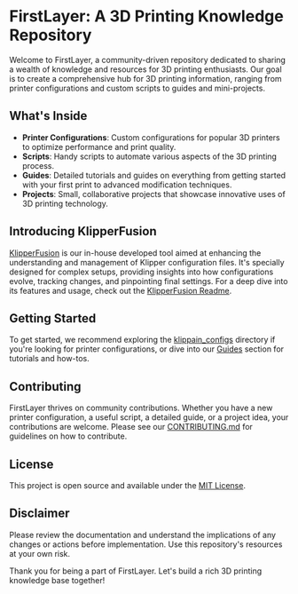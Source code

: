 # FirstLayer: A 3D Printing Knowledge Repository

Welcome to FirstLayer, a community-driven repository dedicated to sharing a wealth of knowledge and resources for 3D printing enthusiasts. Our goal is to create a comprehensive hub for 3D printing information, ranging from printer configurations and custom scripts to guides and mini-projects.

## What's Inside

- **Printer Configurations**: Custom configurations for popular 3D printers to optimize performance and print quality.
- **Scripts**: Handy scripts to automate various aspects of the 3D printing process.
- **Guides**: Detailed tutorials and guides on everything from getting started with your first print to advanced modification techniques.
- **Projects**: Small, collaborative projects that showcase innovative uses of 3D printing technology.

## Introducing KlipperFusion

[KlipperFusion](./KlipperFusion/Readme.MD) is our in-house developed tool aimed at enhancing the understanding and management of Klipper configuration files. It's specially designed for complex setups, providing insights into how configurations evolve, tracking changes, and pinpointing final settings. For a deep dive into its features and usage, check out the [KlipperFusion Readme](./KlipperFusion/Readme.MD).

## Getting Started

To get started, we recommend exploring the [klippain_configs](./klippain_configs) directory if you're looking for printer configurations, or dive into our [Guides](./Guides) section for tutorials and how-tos.

## Contributing

FirstLayer thrives on community contributions. Whether you have a new printer configuration, a useful script, a detailed guide, or a project idea, your contributions are welcome. Please see our [CONTRIBUTING.md](./CONTRIBUTING.md) for guidelines on how to contribute.

## License

This project is open source and available under the [MIT License](./LICENSE).

## Disclaimer

Please review the documentation and understand the implications of any changes or actions before implementation. Use this repository's resources at your own risk.

Thank you for being a part of FirstLayer. Let's build a rich 3D printing knowledge base together!
